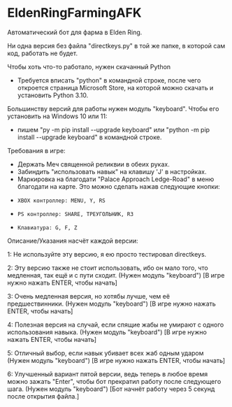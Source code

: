 # EldenRingFarmingAFK
Автоматический бот для фарма в Elden Ring.

Ни одна версия без файла "directkeys.py" в той же папке, в которой сам код, работать не будет.

Чтобы хоть что-то работало, нужен скачанный Python
- Требуется вписать "python" в командной строке, после чего откроется страница Microsoft Store, на которой можно скачать и установить Python 3.10.

Большинству версий для работы нужен модуль "keyboard". Чтобы его установить на Windows 10 или 11:
- пишем "py -m pip install --upgrade keyboard" или "python -m pip install --upgrade keyboard" в командной строке.

Требования в игре:
- Держать Меч священной реликвии в обеих руках.
- Забиндить "использовать навык" на клавишу 'J' в настройках.
- Маркировка на благодати "Palace Approach Ledge-Road" в меню благодати на карте. Это можно сделать нажав следующие кнопки:
-     XBOX контроллер: MENU, Y, RS
-     PS контроллер: SHARE, ТРЕУГОЛЬНИК, R3
-     Клавиатура: G, F, Z

Описание/Указания насчёт каждой версии:

1: Не используйте эту версию, я ею просто тестировал directkeys.

2: Эту версию также не стоит использовать, ибо он мало того, что медленная, так ещё и с пути сходит. (Нужен модуль "keyboard") [В игре нужно нажать ENTER, чтобы начать]

3: Очень медленная версия, но хотябы лучше, чем её предшествинники. (Нужен модуль "keyboard") [В игре нужно нажать ENTER, чтобы начать]

4: Полезная версия на случай, если спящие жабы не умирают с одного использования навыка. (Нужен модуль "keyboard") [В игре нужно нажать ENTER, чтобы начать]

5: Отличный выбор, если навык убивает всех жаб одным ударом (Нужен модуль "keyboard") [В игре нужно нажать ENTER, чтобы начать]

6: Улучшенный вариант пятой версии, ведь теперь в любое время можно зажать "Enter", чтобы бот прекратил работу после следующего шага. (Нужен модуль "keyboard") [Бот начнёт работу через 5 секунд после открытия файла.]
